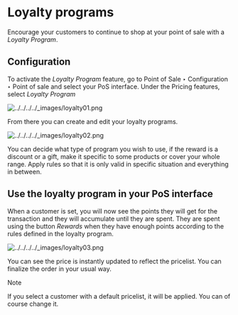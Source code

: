 # Loyalty programs

Encourage your customers to continue to shop at your point of sale with a
_Loyalty Program_.

## Configuration

To activate the _Loyalty Program_ feature, go to Point of Sale ‣ Configuration
‣ Point of sale and select your PoS interface. Under the Pricing features,
select _Loyalty Program_

![../../../../_images/loyalty01.png](../../../../_images/loyalty01.png)

From there you can create and edit your loyalty programs.

![../../../../_images/loyalty02.png](../../../../_images/loyalty02.png)

You can decide what type of program you wish to use, if the reward is a
discount or a gift, make it specific to some products or cover your whole
range. Apply rules so that it is only valid in specific situation and
everything in between.

## Use the loyalty program in your PoS interface

When a customer is set, you will now see the points they will get for the
transaction and they will accumulate until they are spent. They are spent
using the button _Rewards_ when they have enough points according to the rules
defined in the loyalty program.

![../../../../_images/loyalty03.png](../../../../_images/loyalty03.png)

You can see the price is instantly updated to reflect the pricelist. You can
finalize the order in your usual way.

Note

If you select a customer with a default pricelist, it will be applied. You can
of course change it.

